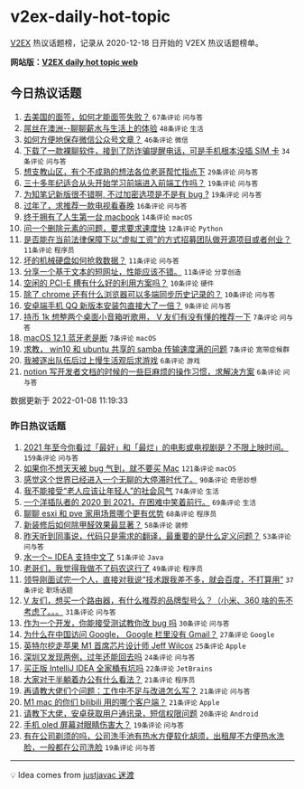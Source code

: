 # v2ex-daily-hot-topic

[V2EX](https://www.v2ex.com/) 热议话题榜，记录从 2020-12-18 日开始的 V2EX 热议话题榜单。

**网站版：[V2EX daily hot topic web](https://boojack.github.io/v2ex-daily-hot-topic-web/)**

## 今日热议话题

<!-- TODAY BEGIN -->

1. [去美国的面签，如何才能面签失败？](https://www.v2ex.com/t/826977) `67条评论` `问与答`
1. [屌丝在澳洲--聊聊薪水与生活上的体验](https://www.v2ex.com/t/826954) `48条评论` `生活`
1. [如何方便地保存微信公众号文章？](https://www.v2ex.com/t/826953) `46条评论` `微信`
1. [下载了一款裸聊软件，接到了防诈骗提醒电话，可是手机根本没插 SIM 卡](https://www.v2ex.com/t/826985) `34条评论` `问与答`
1. [想支教山区，有个不成熟的想法各位老哥帮忙指点下](https://www.v2ex.com/t/826968) `29条评论` `问与答`
1. [三十多年纪适合从头开始学习前端进入前端工作吗？](https://www.v2ex.com/t/826958) `19条评论` `问与答`
1. [为知笔记新版很不错啊, 不过加密选项是不是有 bug ?](https://www.v2ex.com/t/826952) `19条评论` `问与答`
1. [过年了，求推荐一款电视看春晚](https://www.v2ex.com/t/826979) `16条评论` `问与答`
1. [终于拥有了人生第一台 macbook](https://www.v2ex.com/t/827003) `14条评论` `macOS`
1. [问一个删除元素的问题，要求要求速度快](https://www.v2ex.com/t/826970) `12条评论` `Python`
1. [是否能在当前法律保障下以“虚拟工资”的方式招募团队做开源项目或者创业？](https://www.v2ex.com/t/826996) `11条评论` `程序员`
1. [坏的机械硬盘如何抢救数据？](https://www.v2ex.com/t/826995) `11条评论` `问与答`
1. [分享一个基于文本的短网址，性能应该不错。](https://www.v2ex.com/t/826975) `11条评论` `分享创造`
1. [空闲的 PCI-E 槽有什么好的利用方案吗？](https://www.v2ex.com/t/826999) `10条评论` `硬件`
1. [除了 chrome 还有什么浏览器可以多端同步历史记录的？](https://www.v2ex.com/t/826964) `10条评论` `问与答`
1. [安卓端手机 QQ 新版本安装包直接大了一倍？](https://www.v2ex.com/t/827025) `9条评论` `问与答`
1. [持币 1k 想整两个桌面小音箱听歌用， V 友们有没有懂的推荐一下](https://www.v2ex.com/t/827012) `7条评论` `问与答`
1. [macOS 12.1 蓝牙老是断](https://www.v2ex.com/t/827007) `7条评论` `macOS`
1. [求教， win10 和 ubuntu 共享的 samba 传输速度满的问题](https://www.v2ex.com/t/826963) `7条评论` `宽带症候群`
1. [我被逐出队伍后过上慢生活观后求游戏](https://www.v2ex.com/t/827009) `6条评论` `游戏`
1. [notion 写开发者文档的时候的一些巨麻烦的操作习惯，求解决方案](https://www.v2ex.com/t/826973) `6条评论` `问与答`

数据更新于 2022-01-08 11:19:33

<!-- TODAY END -->

### 昨日热议话题

<!-- YESTERDAY BEGIN -->

1. [2021 年至今你看过「最好」和「最烂」的电影或电视剧是？不限上映时间。](https://www.v2ex.com/t/826710) `159条评论` `问与答`
1. [如果你不想天天被 bug 气到，就不要买 Mac](https://www.v2ex.com/t/826753) `121条评论` `macOS`
1. [感觉这个世界已经进入一个无聊的大停滞时代了。](https://www.v2ex.com/t/826801) `90条评论` `奇思妙想`
1. [我不能接受“老人应该让年轻人”的社会风气](https://www.v2ex.com/t/826736) `74条评论` `生活`
1. [一个洋插队者的 2020 到 2021，在困难中笑着前行。](https://www.v2ex.com/t/826718) `69条评论` `生活`
1. [聊聊 esxi 和 pve 家用场景哪个更有优势](https://www.v2ex.com/t/826802) `68条评论` `程序员`
1. [新装修后如何除甲醛效果最显著？](https://www.v2ex.com/t/826770) `58条评论` `装修`
1. [昨天听到同事说，代码只是需求的翻译，最重要的是什么定义问题？](https://www.v2ex.com/t/826728) `53条评论` `问与答`
1. [水一个~ IDEA 支持中文了](https://www.v2ex.com/t/826774) `51条评论` `Java`
1. [老哥们，我觉得我做不了码农这行了](https://www.v2ex.com/t/826743) `49条评论` `程序员`
1. [领导刚面试完一个人，直接对我说“技术跟我差不多，就会百度，不打算用”](https://www.v2ex.com/t/826861) `37条评论` `职场话题`
1. [V 友们，想买一个路由器，有什么推荐的品牌型号么？（小米、360 啥的先不考虑了。。。](https://www.v2ex.com/t/826813) `31条评论` `问与答`
1. [作为一个开发，你能接受测试教你改 bug 吗](https://www.v2ex.com/t/826909) `30条评论` `问与答`
1. [为什么在中国访问 Google， Google 栏里没有 Gmail？](https://www.v2ex.com/t/826929) `27条评论` `Google`
1. [英特尔挖走苹果 M1 首席芯片设计师 Jeff Wilcox](https://www.v2ex.com/t/826759) `25条评论` `Apple`
1. [深圳又发现两例，过年还能回去吗](https://www.v2ex.com/t/826739) `24条评论` `问与答`
1. [买正版 IntelliJ IDEA 全家桶有坑吗](https://www.v2ex.com/t/826908) `22条评论` `JetBrains`
1. [大家对于半躺着办公有什么看法？](https://www.v2ex.com/t/826873) `21条评论` `程序员`
1. [再请教大佬们个问题：工作中不足与改进怎么写？](https://www.v2ex.com/t/826842) `21条评论` `问与答`
1. [M1 mac 的你们 bilibili 用的哪个客户端？](https://www.v2ex.com/t/826722) `21条评论` `Apple`
1. [请教下大佬，安卓获取用户通讯录，短信权限问题](https://www.v2ex.com/t/826804) `20条评论` `Android`
1. [手机 oled 屏幕对眼睛伤害大？](https://www.v2ex.com/t/826730) `19条评论` `问与答`
1. [有在公司剃须的吗，公司洗手池有热水方便软化胡须，出租屋不方便热水洗脸，一般都在公司洗脸](https://www.v2ex.com/t/826720) `19条评论` `问与答`

<!-- YESTERDAY END -->

---

💡 Idea comes from [justjavac 迷渡](https://github.com/justjavac/)
